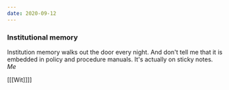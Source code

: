 ```yaml
---
date: 2020-09-12
---
```


### Institutional memory

Institution memory walks out the door every night. And don't tell me that it is embedded in policy and procedure manuals. It's actually on sticky notes. *Me*

[[[Wit]]]]

